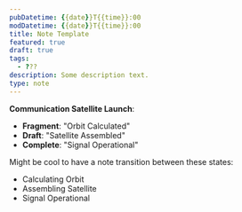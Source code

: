 ```yaml
---
pubDatetime: {{date}}T{{time}}:00
modDatetime: {{date}}T{{time}}:00
title: Note Template
featured: true
draft: true
tags:
  - ???
description: Some description text.
type: note
---
```


**Communication Satellite Launch**:

- **Fragment**: "Orbit Calculated"
- **Draft**: "Satellite Assembled"
- **Complete**: "Signal Operational"

Might be cool to have a note transition between these states:

- Calculating Orbit
- Assembling Satellite
- Signal Operational
